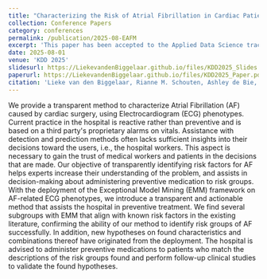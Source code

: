```yaml
---
title: "Characterizing the Risk of Atrial Fibrillation in Cardiac Patients with Exceptional Electrocardiogram Phenotypes"
collection: Conference Papers
category: conferences
permalink: /publication/2025-08-EAFM
excerpt: 'This paper has been accepted to the Applied Data Science track of KDD 2025. We apply exceptional model mining on ECG morphologies of cardiac patients to distinguish subgroups of patients that are at a higher risk of developing atrial fibrillation after cardiac surgery.'
date: 2025-08-01
venue: 'KDD 2025'
slidesurl: https://LiekevandenBiggelaar.github.io/files/KDD2025_Slides.pdf
paperurl: https://LiekevandenBiggelaar.github.io/files/KDD2025_Paper.pdf
citation: 'Lieke van den Biggelaar, Rianne M. Schouten, Ashley de Bie, R. Arthur Bouwman, and Wouter Duivesteijn. 2025. Characterizing the Risk of Atrial Fibrillation in Cardiac Patients with Exceptional Electrocardiogram Phenotypes. In Proceedings of the 31st ACM SIGKDD Conference on Knowledge Discovery and Data Mining V.2 (KDD 25). Association for Computing Machinery, New York, NY, USA, 4925–4934. https://doi.org/10.1145/3711896.3737200'
---
```


We provide a transparent method to characterize Atrial Fibrillation (AF) caused by cardiac surgery, using Electrocardiogram (ECG) phenotypes. Current practice in the hospital is reactive rather than preventive and is based on a third party's proprietary alarms on vitals. Assistance with detection and prediction methods often lacks sufficient insights into their decisions toward the users, i.e., the hospital workers. This aspect is necessary to gain the trust of medical workers and patients in the decisions that are made. Our objective of transparently identifying risk factors for AF helps experts increase their understanding of the problem, and assists in decision-making about administering preventive medication to risk groups. With the deployment of the Exceptional Model Mining (EMM) framework on AF-related ECG phenotypes, we introduce a transparent and actionable method that assists the hospital in preventive treatment. We find several subgroups with EMM that align with known risk factors in the existing literature, confirming the ability of our method to identify risk groups of AF successfully. In addition, new hypotheses on found characteristics and combinations thereof have originated from the deployment. The hospital is advised to administer preventive medications to patients who match the descriptions of the risk groups found and perform follow-up clinical studies to validate the found hypotheses.